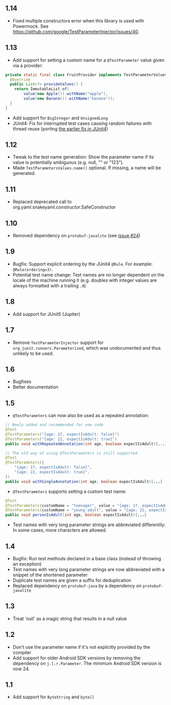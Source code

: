 ## 1.14

- Fixed multiple constructors error when this library is used with Powermock.
  See https://github.com/google/TestParameterInjector/issues/40.

## 1.13

- Add support for setting a custom name for a `@TestParameter` value given via a provider: 

```java
private static final class FruitProvider implements TestParameterValuesProvider {
  @Override
  public List<?> provideValues() {
    return ImmutableList.of(
        value(new Apple()).withName("apple"),
        value(new Banana()).withName("banana"));
  }
}
```

- Add support for `BigInteger` and `UnsignedLong`
- JUnit4: Fix for interrupted test cases causing random failures with thread
  reuse (porting [the earlier fix in
  JUnit4](https://github.com/junit-team/junit4/issues/1365)) 

## 1.12

- Tweak to the test name generation: Show the parameter name if its value is potentially
  ambiguous (e.g. null, "" or "123").
- Made `TestParametersValues.name()` optional. If missing, a name will be generated.

## 1.11

- Replaced deprecated call to org.yaml.snakeyaml.constructor.SafeConstructor

## 1.10

- Removed dependency on `protobuf-javalite` (see
  [issue #24](https://github.com/google/TestParameterInjector/issues/24))

## 1.9

- Bugfix: Support explicit ordering by the JUnit4 `@Rule`. For example: `@Rule(ordering=3)`.
- Potential test name change: Test names are no longer dependent on the locale of the machine
  running it (e.g. doubles with integer values are always formatted with a trailing `.0`)

## 1.8

- Add support for JUnit5 (Jupiter)

## 1.7

- Remove `TestParameterInjector` support for `org.junit.runners.Parameterized`,
  which was undocumented and thus unlikely to be used.

## 1.6

- Bugfixes
- Better documentation

## 1.5

- `@TestParameters` can now also be used as a repeated annotation:

```java
// Newly added and recommended for new code
@Test
@TestParameters("{age: 17, expectIsAdult: false}")
@TestParameters("{age: 22, expectIsAdult: true}")
public void withRepeatedAnnotation(int age, boolean expectIsAdult){...}

// The old way of using @TestParameters is still supported
@Test
@TestParameters({
    "{age: 17, expectIsAdult: false}",
    "{age: 22, expectIsAdult: true}",
})
public void withSingleAnnotation(int age, boolean expectIsAdult){...}
```

- `@TestParameters` supports setting a custom test name:

```java
@Test
@TestParameters(customName = "teenager", value = "{age: 17, expectIsAdult: false}")
@TestParameters(customName = "young adult", value = "{age: 22, expectIsAdult: true}")
public void personIsAdult(int age, boolean expectIsAdult){...}
```

- Test names with very long parameter strings are abbreviated differentily: In
  some cases, more characters are allowed.

## 1.4

- Bugfix: Run test methods declared in a base class (instead of throwing an
  exception)
- Test names with very long parameter strings are now abbreviated with a snippet
  of the shortened parameter
- Duplicate test names are given a suffix for deduplication
- Replaced dependency on `protobuf-java` by a dependency on `protobuf-javalite`

## 1.3

- Treat 'null' as a magic string that results in a null value

## 1.2

- Don't use the parameter name if it's not explicitly provided by the compiler
- Add support for older Android SDK versions by removing the dependency on
  `j.l.r.Parameter`. The minimum Android SDK version is now 24.

## 1.1

- Add support for `ByteString` and `byte[]`
